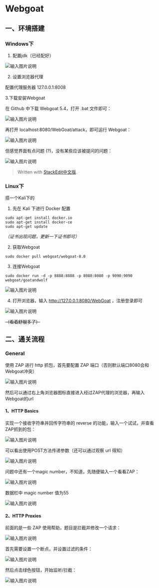 
# Webgoat

## 一、环境搭建

### Windows下

1. 配置jdk（已经配好）

![输入图片说明](https://s2.loli.net/2023/03/14/oHyNg6mhJIMGRY3.png)

2. 设置浏览器代理

配置代理服务器 127.0.0.1:8008

3.下载安装Webgoat

在 Github 中下载 Webgoat 5.4，打开 .bat 文件即可：

![输入图片说明](https://s2.loli.net/2023/03/14/DFvZ7q5LoWnNw9d.png)

再打开 localhost:8080/WebGoat/attack，即可运行 Webgoat：

![输入图片说明](https://s2.loli.net/2023/03/14/IkURKrlcaZgneuQ.png)

但感觉界面有点问题 (?)，没有某些应该被提问的问题：

![输入图片说明](https://s2.loli.net/2023/03/14/zDLtTc9N7Rg2BbS.png)

> Written with [StackEdit中文版](https://stackedit.cn/).

### Linux下

搭一个Kali下的

1. 先在 Kali 下进行 Docker 配置

```
sudo apt-get install docker.io
sudo apt-get install docker-ce
sudo apt-get update
```
*（证书出现问题，更新一下证书即可）*

2. 获取Webgoat

```
sudo docker pull webgoat/webgoat-8.0
```

3. 连接Webgoat

```
sudo docker run -d -p 8888:8888 -p 8080:8080 -p 9090:9090 webgoat/goatandwolf
```

![输入图片说明](https://s2.loli.net/2023/03/14/AVKEBWz8OIaiQ2y.png)

4. 打开浏览器，输入 http://127.0.0.1:8080/WebGoat ，注册登录即可

![输入图片说明](https://s2.loli.net/2023/03/14/sRomKprDGWP26Vq.png)

~~（看着舒服多了）~~

## 二、通关流程

### General

使用 ZAP 进行 http 抓包，首先要配置 ZAP 端口（否则默认端口8080会和Webgoat冲突）

![输入图片说明](https://s2.loli.net/2023/03/14/pv9Kl3L2o4RfjM6.png)

然后可以通过右上角浏览器图标直接进入经过ZAP代理的浏览器，再输入Webgoat的url

#### 1、HTTP Basics

实现一个接收字符串并回传字符串的 reverse 的功能，输入一个试试，并查看ZAP抓到的包：

![输入图片说明](https://s2.loli.net/2023/03/14/GWagE2j6dX1mfBz.png)

可以看出使用POST方法传递参数（还可以通过观察 url 得知）

![输入图片说明](https://s2.loli.net/2023/03/14/93jJm1sHQLyW25v.png)

问题中还有一个magic number，不知道，先随便输入一个看看ZAP：

![输入图片说明](https://s2.loli.net/2023/03/14/LEjATyXwvFVJauD.png)

数据栏中 magic number 值为55

![输入图片说明](https://s2.loli.net/2023/03/14/SnFp65jwLV7MmUd.png)

#### 2、HTTP Proxies

前面的是一些 ZAP 使用帮助，题目是拦截并修改一个请求：

![输入图片说明](https://s2.loli.net/2023/03/15/vnVCKZj3yeRb6QD.png)

首先需要设置一个断点，并设置过滤的条件：

![输入图片说明](https://s2.loli.net/2023/03/15/j4vowdmk1MXt8ND.png)

然后点击绿色按钮，开始监听/拦截：

![输入图片说明](https://s2.loli.net/2023/03/15/gvru3zhDOK67QPe.png)




<!--stackedit_data:
eyJoaXN0b3J5IjpbMTA4OTM3MTIzNywxOTc3MDExNDQ3LC0xNT
Y4MDkwNTc3LC02NjEwODQ2ODcsNjU1MzQwNDI2LDk1OTkyNjQ5
NiwtMzE2NzA0NDQ4LC0yMDQ0MzU1Njc1LC0xNDc1MTc2NjQ5XX
0=
-->